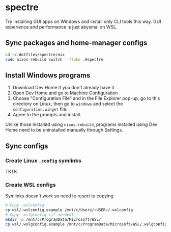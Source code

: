 # spectre

Try installing GUI apps on Windows and install only CLI tools this way. GUI experience and performance is just abysmal on WSL.

## Sync packages and home-manager configs
```bash
cd ~/.dotfiles/spectre/nix
sudo nixos-rebuild switch --flake .#spectre
```

## Install Windows programs
1. Download Dev Home if you don't already have it
2. Open Dev Home and go to Machine Configuration
3. Choose "Configuration File" and in the File Explorer pop-up, go to this directory on Linux, then go to `windows` and select the `configuration.winget` file.
4. Agree to the prompts and install.

Unlike those installed using `nixos-rebuild`, programs installed using Dev Home need to be uninstalled manually through Settings. 

## Sync configs
### Create Linux `.config` symlinks
TKTK

### Create WSL configs
Symlinks doesn't work so need to resort to copying
```bash
# Copy .wslconfig
cp wsl/.wslconfig.example /mnt/c/Users/<USER>/.wslconfig
# Copy .wslgconfig (if needed)
mkdir -p /mnt/c/ProgramData/Microsoft/WSL/
cp wsl/.wslgconfig.example /mnt/c/ProgramData/Microsoft/WSL/.wslgconfig
```
